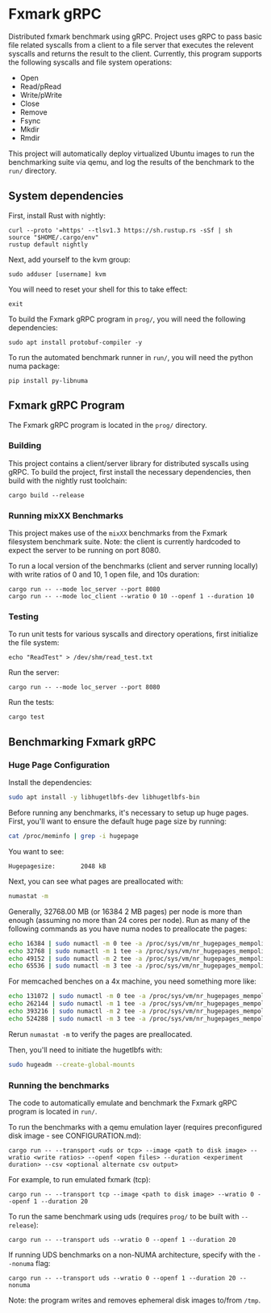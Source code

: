 # Fxmark gRPC

Distributed fxmark benchmark using gRPC. Project uses gRPC to pass basic file related syscalls from a client to a file server that executes the relevent syscalls and returns the result to the client. Currently, this program supports the following syscalls and file system operations:

- Open
- Read/pRead
- Write/pWrite
- Close
- Remove
- Fsync
- Mkdir
- Rmdir

This project will automatically deploy virtualized Ubuntu images to run the benchmarking suite via qemu, and log the results of the benchmark to the ```run/``` directory.

## System dependencies

First, install Rust with nightly:
```
curl --proto '=https' --tlsv1.3 https://sh.rustup.rs -sSf | sh
source "$HOME/.cargo/env"
rustup default nightly
```
Next, add yourself to the kvm group:
```
sudo adduser [username] kvm
```
You will need to reset your shell for this to take effect:
```
exit
```
To build the Fxmark gRPC program in ```prog/```, you will need the following dependencies:
```
sudo apt install protobuf-compiler -y
```
To run the automated benchmark runner in ```run/```, you will need the python numa package:
```
pip install py-libnuma
```

## Fxmark gRPC Program

The Fxmark gRPC program is located in the ```prog/``` directory.

### Building

This project contains a client/server library for distributed syscalls using gRPC. To build the project, first install the necessary dependencies, then build with the nightly rust toolchain:
```
cargo build --release
```

### Running mixXX Benchmarks

This project makes use of the ```mixXX``` benchmarks from the Fxmark filesystem benchmark suite. Note: the client is currently hardcoded to expect the server to be running on port 8080.

To run a local version of the benchmarks (client and server running locally) with write ratios of 0 and 10, 1 open file, and 10s duration:
```
cargo run -- --mode loc_server --port 8080 
cargo run -- --mode loc_client --wratio 0 10 --openf 1 --duration 10
```

### Testing

To run unit tests for various syscalls and directory operations, first initialize the file system:
```
echo "ReadTest" > /dev/shm/read_test.txt
```
Run the server:
```
cargo run -- --mode loc_server --port 8080
```
Run the tests:
```
cargo test
```

## Benchmarking Fxmark gRPC

### Huge Page Configuration

Install the dependencies:
```bash
sudo apt install -y libhugetlbfs-dev libhugetlbfs-bin
```

Before running any benchmarks, it's necessary to setup up huge pages.
First, you'll want to ensure the default huge page size by running:
```bash
cat /proc/meminfo | grep -i hugepage
```
You want to see:
```
Hugepagesize:       2048 kB
```

Next, you can see what pages are preallocated with:
```bash
numastat -m
```

Generally, 32768.00 MB (or 16384 2 MB pages) per node is more than enough (assuming no more than 24 cores per node).
Run as many of the following commands as you have numa nodes to preallocate the pages:

```bash
echo 16384 | sudo numactl -m 0 tee -a /proc/sys/vm/nr_hugepages_mempolicy
echo 32768 | sudo numactl -m 1 tee -a /proc/sys/vm/nr_hugepages_mempolicy
echo 49152 | sudo numactl -m 2 tee -a /proc/sys/vm/nr_hugepages_mempolicy
echo 65536 | sudo numactl -m 3 tee -a /proc/sys/vm/nr_hugepages_mempolicy
```

For memcached benches on a 4x machine, you need something more like:
```bash
echo 131072 | sudo numactl -m 0 tee -a /proc/sys/vm/nr_hugepages_mempolicy
echo 262144 | sudo numactl -m 1 tee -a /proc/sys/vm/nr_hugepages_mempolicy
echo 393216 | sudo numactl -m 2 tee -a /proc/sys/vm/nr_hugepages_mempolicy
echo 524288 | sudo numactl -m 3 tee -a /proc/sys/vm/nr_hugepages_mempolicy
```

Rerun ```numastat -m``` to verify the pages are preallocated.

Then, you'll need to initiate the hugetlbfs with:
```bash
sudo hugeadm --create-global-mounts
```

### Running the benchmarks

The code to automatically emulate and benchmark the Fxmark gRPC program is located in ```run/```.

To run the benchmarks with a qemu emulation layer (requires preconfigured disk image - see CONFIGURATION.md):
```
cargo run -- --transport <uds or tcp> --image <path to disk image> --wratio <write ratios> --openf <open files> --duration <experiment duration> --csv <optional alternate csv output>
```
For example, to run emulated fxmark (tcp):
```
cargo run -- --transport tcp --image <path to disk image> --wratio 0 --openf 1 --duration 20
```
To run the same benchmark using uds (requires ```prog/``` to be built with ```--release```):
```
cargo run -- --transport uds --wratio 0 --openf 1 --duration 20
```
If running UDS benchmarks on a non-NUMA architecture, specify with the ```--nonuma``` flag:
```
cargo run -- --transport uds --wratio 0 --openf 1 --duration 20 --nonuma
```
Note: the program writes and removes ephemeral disk images to/from ```/tmp```.
